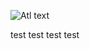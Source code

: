 ![Atl text](https://github.com/nikos230/WildFireSpread/blob/main/logos/logo3.png)



test test test test
